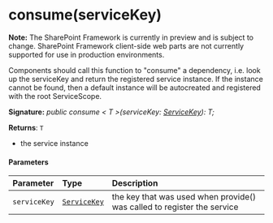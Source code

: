 # consume(serviceKey)
**Note:** The SharePoint Framework is currently in preview and is subject to change. SharePoint Framework client-side web parts are not currently supported for use in production environments.



Components should call this function to "consume" a dependency, i.e. look up the serviceKey and return the registered service instance. If the instance cannot be found, then a default instance will be autocreated and registered with the root ServiceScope.

**Signature:** _public consume < T >(serviceKey: [ServiceKey](../../sp-core-library.api/class/servicekey.md)<T>): T;_

**Returns**: `T`



- the service instance

#### Parameters


| Parameter	   | Type    | Description |
|:-------------|:---------------|:------------|
| `serviceKey`    | [`ServiceKey`](../../sp-core-library.api/class/servicekey.md)<T> | the key that was used when provide() was called to register the service |


